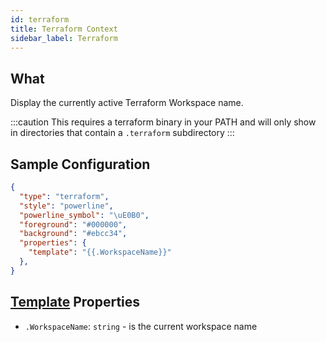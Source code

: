 ```yaml
---
id: terraform
title: Terraform Context
sidebar_label: Terraform
---
```


## What

Display the currently active Terraform Workspace name.

:::caution
This requires a terraform binary in your PATH and will only show in directories that contain a `.terraform` subdirectory
:::

## Sample Configuration

```json
{
  "type": "terraform",
  "style": "powerline",
  "powerline_symbol": "\uE0B0",
  "foreground": "#000000",
  "background": "#ebcc34",
  "properties": {
    "template": "{{.WorkspaceName}}"
  },
}
```

## [Template][templates] Properties

- `.WorkspaceName`: `string` - is the current workspace name

[templates]: /docs/config-templates
